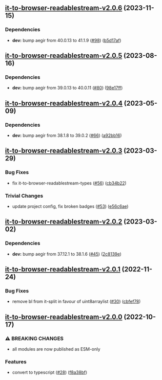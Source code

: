 ## [it-to-browser-readablestream-v2.0.6](https://github.com/achingbrain/it/compare/it-to-browser-readablestream-v2.0.5...it-to-browser-readablestream-v2.0.6) (2023-11-15)


### Dependencies

* **dev:** bump aegir from 40.0.13 to 41.1.9 ([#98](https://github.com/achingbrain/it/issues/98)) ([b5d17af](https://github.com/achingbrain/it/commit/b5d17af750dfa2191423dcf06f37b06e5a866ec8))

## [it-to-browser-readablestream-v2.0.5](https://github.com/achingbrain/it/compare/it-to-browser-readablestream-v2.0.4...it-to-browser-readablestream-v2.0.5) (2023-08-16)


### Dependencies

* **dev:** bump aegir from 39.0.13 to 40.0.11 ([#80](https://github.com/achingbrain/it/issues/80)) ([98e17ff](https://github.com/achingbrain/it/commit/98e17ff5f108fce177d98a56c201533a415623e4))

## [it-to-browser-readablestream-v2.0.4](https://github.com/achingbrain/it/compare/it-to-browser-readablestream-v2.0.3...it-to-browser-readablestream-v2.0.4) (2023-05-09)


### Dependencies

* **dev:** bump aegir from 38.1.8 to 39.0.2 ([#66](https://github.com/achingbrain/it/issues/66)) ([a92bb16](https://github.com/achingbrain/it/commit/a92bb1690e8d584292e37c878d40f437036721a7))

## [it-to-browser-readablestream-v2.0.3](https://github.com/achingbrain/it/compare/it-to-browser-readablestream-v2.0.2...it-to-browser-readablestream-v2.0.3) (2023-03-29)


### Bug Fixes

* fix it-to-browser-readablestream-types ([#56](https://github.com/achingbrain/it/issues/56)) ([cb34b22](https://github.com/achingbrain/it/commit/cb34b22aa578cb34c8eb5bcd33a19cae63b11597))


### Trivial Changes

* update project config, fix broken badges ([#53](https://github.com/achingbrain/it/issues/53)) ([e56c6ae](https://github.com/achingbrain/it/commit/e56c6ae9a0a766b5eab77040e92b2e034ce52d2e))

## [it-to-browser-readablestream-v2.0.2](https://github.com/achingbrain/it/compare/it-to-browser-readablestream-v2.0.1...it-to-browser-readablestream-v2.0.2) (2023-03-02)


### Dependencies

* **dev:** bump aegir from 37.12.1 to 38.1.6 ([#45](https://github.com/achingbrain/it/issues/45)) ([2c8139e](https://github.com/achingbrain/it/commit/2c8139ef060efa72c386aa3863e6c575f6f199e5))

## [it-to-browser-readablestream-v2.0.1](https://github.com/achingbrain/it/compare/it-to-browser-readablestream-v2.0.0...it-to-browser-readablestream-v2.0.1) (2022-11-24)


### Bug Fixes

* remove bl from it-split in favour of uint8arraylist ([#30](https://github.com/achingbrain/it/issues/30)) ([cbfef78](https://github.com/achingbrain/it/commit/cbfef78af74b699b73f0d1c6298606d8d6716d1f))

## [it-to-browser-readablestream-v2.0.0](https://github.com/achingbrain/it/compare/it-to-browser-readablestream-v1.0.4...it-to-browser-readablestream-v2.0.0) (2022-10-17)


### ⚠ BREAKING CHANGES

* all modules are now published as ESM-only

### Features

* convert to typescript ([#28](https://github.com/achingbrain/it/issues/28)) ([f8a38bf](https://github.com/achingbrain/it/commit/f8a38bfb1b902e8101f1077eb33c3cea49819464))
